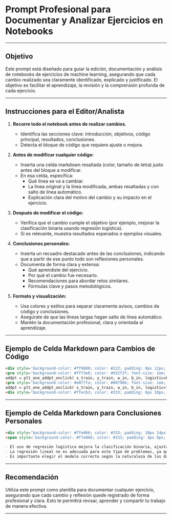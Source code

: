 # Prompt Profesional para Documentar y Analizar Ejercicios en Notebooks

---

## Objetivo

Este prompt está diseñado para guiar la edición, documentación y análisis de notebooks de ejercicios de machine learning, asegurando que cada cambio realizado sea claramente identificado, explicado y justificado. El objetivo es facilitar el aprendizaje, la revisión y la comprensión profunda de cada ejercicio.

---

## Instrucciones para el Editor/Analista

1. **Recorre todo el notebook antes de realizar cambios.**
   - Identifica las secciones clave: introducción, objetivos, código principal, resultados, conclusiones.
   - Detecta el bloque de código que requiere ajuste o mejora.

2. **Antes de modificar cualquier código:**
   - Inserta una celda markdown resaltada (color, tamaño de letra) justo antes del bloque a modificar.
   - En esa celda, especifica:
     - Qué línea se va a cambiar.
     - La línea original y la línea modificada, ambas resaltadas y con salto de línea automático.
     - Explicación clara del motivo del cambio y su impacto en el ejercicio.

3. **Después de modificar el código:**
   - Verifica que el cambio cumple el objetivo (por ejemplo, mejorar la clasificación binaria usando regresión logística).
   - Si es relevante, muestra resultados esperados o ejemplos visuales.

4. **Conclusiones personales:**
   - Inserta un recuadro destacado antes de las conclusiones, indicando que a partir de ese punto todo son reflexiones personales.
   - Documenta de forma clara y extensa:
     - Qué aprendiste del ejercicio.
     - Por qué el cambio fue necesario.
     - Recomendaciones para abordar retos similares.
     - Fórmulas clave y pasos metodológicos.

5. **Formato y visualización:**
   - Usa colores y estilos para separar claramente avisos, cambios de código y conclusiones.
   - Asegúrate de que las líneas largas hagan salto de línea automático.
   - Mantén la documentación profesional, clara y orientada al aprendizaje.

---

## Ejemplo de Celda Markdown para Cambios de Código

```markdown
<div style='background-color: #ff9800; color: #222; padding: 8px 12px; border-radius: 6px; font-weight: bold; font-size: 1.1em; margin-bottom: 10px;'>¡ATENCIÓN!<br>En el siguiente bloque de código se realizó el siguiente cambio para mejorar la clasificación binaria:</div>
<pre style='background-color: #fff3e0; color: #d32f2f; font-size: 1em; border-left: 6px solid #d32f2f; padding: 8px; white-space: pre-wrap; word-break: break-word;'><b>Línea original:</b>
addpt = plt_one_addpt_onclick( x_train, y_train, w_in, b_in, logistic=False )</pre>
<pre style='background-color: #e0f7fa; color: #00796b; font-size: 1em; border-left: 6px solid #00796b; padding: 8px; white-space: pre-wrap; word-break: break-word;'><b>Línea modificada:</b>
addpt = plt_one_addpt_onclick( x_train, y_train, w_in, b_in, logistic=True )</pre>
<div style='background-color: #ffecb3; color: #333; padding: 6px 10px; border-radius: 4px; font-size: 0.95em; margin-top: 8px;'>Este cambio activa el modelo de regresión logística, que es más adecuado para problemas de clasificación binaria.</div>
```

---

## Ejemplo de Celda Markdown para Conclusiones Personales

```markdown
<div style='background-color: #ffe066; color: #333; padding: 10px 14px; border-radius: 6px; font-weight: bold; font-size: 1.1em; margin-bottom: 10px;'>A partir de aquí, todas las secciones corresponden únicamente a <u>conclusiones personales</u> y reflexiones del autor.</div>
<span style='background-color: #ffe066; color: #333; padding: 4px 8px; border-radius: 4px; font-weight: bold;'>Conclusiones personales</span>

- El uso de regresión logística mejora la clasificación binaria, ajustando mejor los datos y prediciendo probabilidades entre 0 y 1.
- La regresión lineal no es adecuada para este tipo de problemas, ya que puede generar predicciones fuera del rango y no separa bien las clases.
- Es importante elegir el modelo correcto según la naturaleza de los datos.
```

---

## Recomendación

Utiliza este prompt como plantilla para documentar cualquier ejercicio, asegurando que cada cambio y reflexión quede registrado de forma profesional y clara. Esto te permitirá revisar, aprender y compartir tu trabajo de manera efectiva.

---
